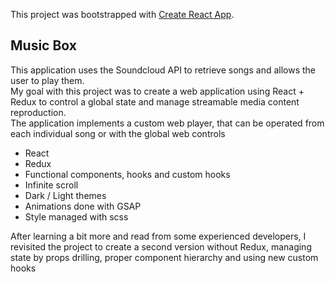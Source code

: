 This project was bootstrapped with [Create React App](https://github.com/facebook/create-react-app).

## Music Box

This application uses the Soundcloud API to retrieve songs and allows the user to play them.<br />
My goal with this project was to create a web application using React + Redux to control a global state and manage streamable media content reproduction. <br />
The application implements a custom web player, that can be operated from each individual song or with the global web controls 
- React
- Redux
- Functional components, hooks and custom hooks
- Infinite scroll
- Dark / Light themes
- Animations done with GSAP
- Style managed with scss

After learning a bit more and read from some experienced developers, I revisited the project to create a second version without Redux, managing state by props drilling, proper component hierarchy and using new custom hooks 
